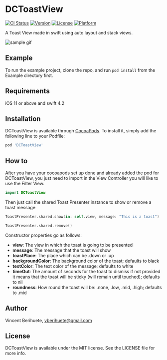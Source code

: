 # DCToastView

[![CI Status](https://img.shields.io/travis/vberihuete/DCToastView.svg?style=flat)](https://travis-ci.org/vberihuete/DCToastView)
[![Version](https://img.shields.io/cocoapods/v/DCToastView.svg?style=flat)](https://cocoapods.org/pods/DCToastView)
[![License](https://img.shields.io/cocoapods/l/DCToastView.svg?style=flat)](https://cocoapods.org/pods/DCToastView)
[![Platform](https://img.shields.io/cocoapods/p/DCToastView.svg?style=flat)](https://cocoapods.org/pods/DCToastView)

A Toast View made in swift using auto layout and stack views.

![sample gif](https://media.giphy.com/media/iAQniXu33l8LvPPjQO/giphy.gif)

## Example
To run the example project, clone the repo, and run `pod install` from the Example directory first.

## Requirements

iOS 11 or above and swift 4.2

## Installation

DCToastView is available through [CocoaPods](https://cocoapods.org). To install
it, simply add the following line to your Podfile:

```ruby
pod 'DCToastView'
```

## How to

After you have your cocoapods set up done and already added the pod for DCToastView, you just need to import in the View Controller you will like to use the Filter View.

```swift
import DCToastView
```

Then just call the shared Toast Presenter instance to show or remove a toast message 

```swift
ToastPresenter.shared.show(in: self.view, message: "This is a toast")
```


```swift
ToastPresenter.shared.remove()
```

Constructor properties go as follows:

* **view**: The view in which the toast is going to be presented
* **message**: The message that the toast will show
* **toastPlace**: The place which can be .down or .up
* **backgroundColor**: The background color of the toast; defaults to black
* **textColor**: The text color of the message; defaults to white
* **timeOut**: The amount of seconds for the toast to dismiss if not provided it means that the toast will be sticky (will remain until touched); defaults to nil
* **roundness**: How round the toast will be: .none, .low, .mid, .high; defaults to .mid


## Author

Vincent Berihuete, vberihuete@gmail.com

## License

DCToastView is available under the MIT license. See the LICENSE file for more info.
